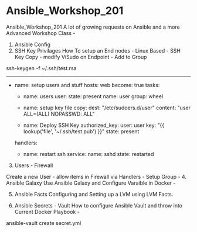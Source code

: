 # Ansible_Workshop_201
Ansible_Workshop_201
A lot of growing requests on Ansible and a more Advanced Workshop Class - 
1. Ansible Config
2. SSH Key Privilages
How To setup an End nodes - Linux Based - SSH Key Copy - modify ViSudo on Endpoint - Add to Group

ssh-keygen -f ~/.ssh/test.rsa

---
 - name: setup users and stuff
   hosts: web
   become: true
   tasks:
     - name: users
       user:
          state: present
          name: user
          group: wheel
  
     - name: setup key file
       copy:
          dest: "/etc/sudoers.d/user"
          content: "user  ALL=(ALL)  NOPASSWD: ALL" 

     - name: Deploy SSH Key
       authorized_key:
          user: user
          key: "{{ lookup('file', '~/.ssh/test.pub') }}"
          state: present     

   handlers:
     - name: restart ssh
       service:
          name: sshd
    state: restarted
3. Users - Firewall


Create a new User - allow items in Firewall via Handlers - Setup Group - 
4. Ansible Galaxy
Use Ansible Galaxy and Configure Varaible in Docker - 



5. Ansible Facts
Configuring and Setting up a LVM using LVM Facts. 


6. Ansible Secrets - Vault
How to configure Ansible Vault and throw into Current Docker Playbook - 

ansible-vault create secret.yml
